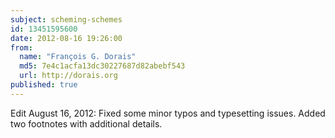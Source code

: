 ```yaml
---
subject: scheming-schemes
id: 13451595600
date: 2012-08-16 19:26:00
from:
  name: "François G. Dorais"
  md5: 7e4c1acfa13dc30227687d82abebf543
  url: http://dorais.org
published: true
---
```

Edit August 16, 2012: Fixed some minor typos and typesetting issues. Added two footnotes with additional details.
